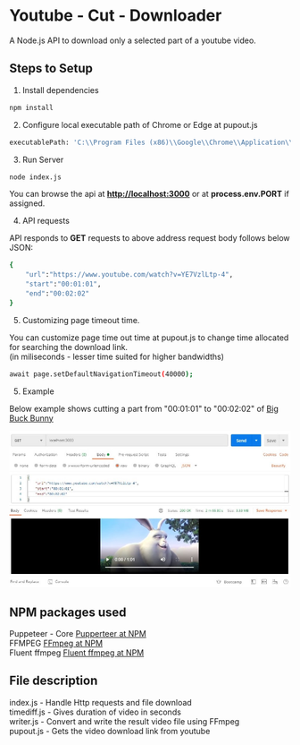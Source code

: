 # Youtube - Cut - Downloader
A Node.js API to download only a selected part of a youtube video.

## Steps to Setup

1. Install dependencies

```bash
npm install
```
2. Configure local executable path of Chrome or Edge at pupout.js

```bash
executablePath: 'C:\\Program Files (x86)\\Google\\Chrome\\Application\\chrome.exe'
```

3. Run Server

```bash
node index.js
```

You can browse the api at **<http://localhost:3000>** or at **process.env.PORT** if assigned.

4. API requests

API responds to **GET** requests to above address request body follows below JSON:

```bash
{
    "url":"https://www.youtube.com/watch?v=YE7VzlLtp-4",
    "start":"00:01:01",
    "end":"00:02:02"
}
```
5. Customizing page timeout time.

You can customize page time out time at pupout.js to change time allocated for searching the download link.  
(in miliseconds - lesser time suited for higher bandwidths)

```bash
await page.setDefaultNavigationTimeout(40000); 
```
5. Example

Below example shows cutting a part from "00:01:01" to "00:02:02" of [Big Buck Bunny](https://www.youtube.com/watch?v=YE7VzlLtp-4)

![Cutting Example Video](Screenshots/Example.jpg?raw=true "Cutting a part of Big Buck Bunny using Postman")

## NPM packages used
Puppeteer - Core [Pupperteer at NPM](https://www.npmjs.com/package/puppeteer)  
FFMPEG [FFmpeg at NPM](https://www.npmjs.com/package/ffmpeg)  
Fluent ffmpeg [Fluent ffmpeg at NPM](https://www.npmjs.com/package/fluent-ffmpeg/v/1.7.0)

## File description
index.js - Handle Http requests and file download  
timediff.js - Gives duration of video in seconds  
writer.js - Convert and write the result video file using FFmpeg  
pupout.js - Gets the video download link from youtube
